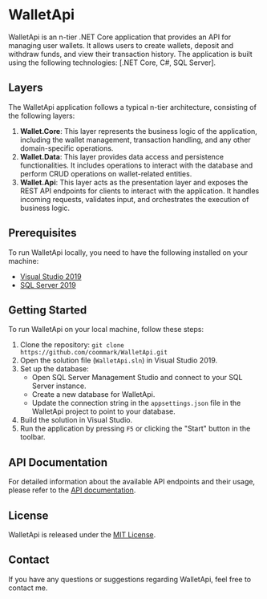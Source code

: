 # WalletApi

WalletApi is an n-tier .NET Core application that provides an API for managing user wallets. It allows users to create wallets, deposit and withdraw funds, and view their transaction history. The application is built using the following technologies: [.NET Core, C#, SQL Server].

## Layers

The WalletApi application follows a typical n-tier architecture, consisting of the following layers:

1. **Wallet.Core**: This layer represents the business logic of the application, including the wallet management, transaction handling, and any other domain-specific operations.
2. **Wallet.Data**: This layer provides data access and persistence functionalities. It includes operations to interact with the database and perform CRUD operations on wallet-related entities.
3. **Wallet.Api**: This layer acts as the presentation layer and exposes the REST API endpoints for clients to interact with the application. It handles incoming requests, validates input, and orchestrates the execution of business logic.

## Prerequisites

To run WalletApi locally, you need to have the following installed on your machine:

- [Visual Studio 2019](https://visualstudio.microsoft.com/downloads/)
- [SQL Server 2019](https://www.microsoft.com/en-us/sql-server/sql-server-downloads)

## Getting Started

To run WalletApi on your local machine, follow these steps:

1. Clone the repository: `git clone https://github.com/coommark/WalletApi.git`
2. Open the solution file (`WalletApi.sln`) in Visual Studio 2019.
3. Set up the database:
   - Open SQL Server Management Studio and connect to your SQL Server instance.
   - Create a new database for WalletApi.
   - Update the connection string in the `appsettings.json` file in the WalletApi project to point to your database.
4. Build the solution in Visual Studio.
5. Run the application by pressing `F5` or clicking the "Start" button in the toolbar.

## API Documentation

For detailed information about the available API endpoints and their usage, please refer to the [API documentation](./API.md).

## License

WalletApi is released under the [MIT License](./LICENSE).

## Contact

If you have any questions or suggestions regarding WalletApi, feel free to contact me.
